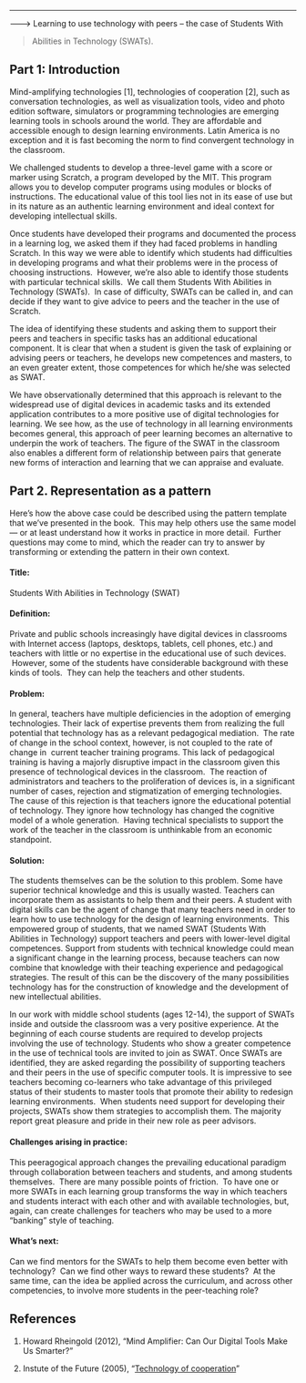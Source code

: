 ---
---> Learning to use technology with peers – the case of Students With
> Abilities in Technology (SWATs).

Part 1: Introduction
--------------------

Mind-amplifying technologies <span>[</span>1<span>]</span>, technologies
of cooperation <span>[</span>2<span>]</span>, such as conversation
technologies, as well as visualization tools, video and photo edition
software, simulators or programming technologies are emerging learning
tools in schools around the world. They are affordable and accessible
enough to design learning environments. Latin America is no exception
and it is fast becoming the norm to find convergent technology in the
classroom.

We challenged students to develop a three-level game with a score or
marker using Scratch, a program developed by the MIT. This program
allows you to develop computer programs using modules or blocks of
instructions. The educational value of this tool lies not in its ease of
use but in its nature as an authentic learning environment and ideal
context for developing intellectual skills.

Once students have developed their programs and documented the process
in a learning log, we asked them if they had faced problems in handling
Scratch. In this way we were able to identify which students had
difficulties in developing programs and what their problems were in the
process of choosing instructions.  However, we’re also able to identify
those students with particular technical skills.  We call them Students
With Abilities in Technology (SWATs).  In case of difficulty, SWATs can
be called in, and can decide if they want to give advice to peers and
the teacher in the use of Scratch.

The idea of identifying these students and asking them to support their
peers and teachers in specific tasks has an additional educational
component. It is clear that when a student is given the task of
explaining or advising peers or teachers, he develops new competences
and masters, to an even greater extent, those competences for which
he/she was selected as SWAT.

We have observationally determined that this approach is relevant to the
widespread use of digital devices in academic tasks and its extended
application contributes to a more positive use of digital technologies
for learning. We see how, as the use of technology in all learning
environments becomes general, this approach of peer learning becomes an
alternative to underpin the work of teachers. The figure of the SWAT in
the classroom also enables a different form of relationship between
pairs that generate new forms of interaction and learning that we can
appraise and evaluate.

Part 2. Representation as a pattern
-----------------------------------

Here’s how the above case could be described using the pattern template
that we’ve presented in the book.  This may help others use the same
model — or at least understand how it works in practice in more detail.
 Further questions may come to mind, which the reader can try to answer
by transforming or extending the pattern in their own context.

#### Title:

Students With Abilities in Technology (SWAT)

#### Definition:

Private and public schools increasingly have digital devices in
classrooms with Internet access (laptops, desktops, tablets, cell
phones, etc.) and teachers with little or no expertise in the
educational use of such devices.  However, some of the students have
considerable background with these kinds of tools.  They can help the
teachers and other students.

#### Problem:

In general, teachers have multiple deficiencies in the adoption of
emerging technologies. Their lack of expertise prevents them from
realizing the full potential that technology has as a relevant
pedagogical mediation.  The rate of change in the school context,
however, is not coupled to the rate of change in  current teacher
training programs. This lack of pedagogical training is having a majorly
disruptive impact in the classroom given this presence of technological
devices in the classroom.  The reaction of administrators and teachers
to the proliferation of devices is, in a significant number of cases,
rejection and stigmatization of emerging technologies. The cause of this
rejection is that teachers ignore the educational potential of
technology. They ignore how technology has changed the cognitive model
of a whole generation.  Having technical specialists to support the work
of the teacher in the classroom is unthinkable from an economic
standpoint.

#### Solution:

The students themselves can be the solution to this problem. Some have
superior technical knowledge and this is usually wasted. Teachers can
incorporate them as assistants to help them and their peers. A student
with digital skills can be the agent of change that many teachers need
in order to learn how to use technology for the design of learning
environments.  This empowered group of students, that we named SWAT
(Students With Abilities in Technology) support teachers and peers with
lower-level digital competences. Support from students with technical
knowledge could mean a significant change in the learning process,
because teachers can now combine that knowledge with their teaching
experience and pedagogical strategies. The result of this can be the
discovery of the many possibilities technology has for the construction
of knowledge and the development of new intellectual abilities.

In our work with middle school students (ages 12-14), the support of
SWATs inside and outside the classroom was a very positive experience.
At the beginning of each course students are required to develop
projects involving the use of technology. Students who show a greater
competence in the use of technical tools are invited to join as SWAT.
Once SWATs are identified, they are asked regarding the possibility of
supporting teachers and their peers in the use of specific computer
tools. It is impressive to see teachers becoming co-learners who take
advantage of this privileged status of their students to master tools
that promote their ability to redesign learning environments.  When
students need support for developing their projects, SWATs show them
strategies to accomplish them. The majority report great pleasure and
pride in their new role as peer advisors.

#### Challenges arising in practice:

This peeragogical approach changes the prevailing educational paradigm
through collaboration between teachers and students, and among students
themselves.  There are many possible points of friction.  To have one or
more SWATs in each learning group transforms the way in which teachers
and students interact with each other and with available technologies,
but, again, can create challenges for teachers who may be used to a more
“banking” style of teaching.

#### What’s next:

Can we find mentors for the SWATs to help them become even better with
technology?  Can we find other ways to reward these students?  At the
same time, can the idea be applied across the curriculum, and across
other competencies, to involve more students in the peer-teaching role?

References
----------

1.  Howard Rheingold (2012), “Mind Amplifier: Can Our Digital Tools Make
    Us Smarter?”

2.  Instute of the Future (2005), “[Technology of
    cooperation](http://www.rheingold.com/cooperation/Technology_of_cooperation.pdf)”


